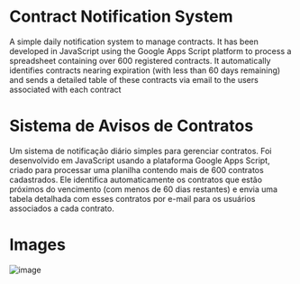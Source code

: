 # Contract Notification System

A simple daily notification system to manage contracts. It has been developed in JavaScript using the Google Apps Script platform to process a spreadsheet containing over 600 registered contracts. It automatically identifies contracts nearing expiration (with less than 60 days remaining) and sends a detailed table of these contracts via email to the users associated with each contract

# Sistema de Avisos de Contratos

Um sistema de notificação diário simples para gerenciar contratos. Foi desenvolvido em JavaScript usando a plataforma Google Apps Script, criado para processar uma planilha contendo mais de 600 contratos cadastrados. Ele identifica automaticamente os contratos que estão próximos do vencimento (com menos de 60 dias restantes) e envia uma tabela detalhada com esses contratos por e-mail para os usuários associados a cada contrato.

# Images

![image](https://github.com/lucasddoliveira/Contract-Reminder-Email/assets/85253035/8f3d9f82-caa5-4726-bb92-ab963408a838)
